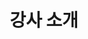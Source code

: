 ---
templateKey: 'teachers-page'
path: /teachers
title: 강사 소개
image: /img/pexels-julia-m-cameron-4144923.jpg
---